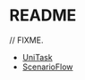 # README

// FIXME.

 - [UniTask](https://github.com/Cysharp/UniTask/releases/tag/2.5.0)
 - [ScenarioFlow](https://github.com/ItoAkira2023/ScenarioFlow/releases/tag/v1.1.2)